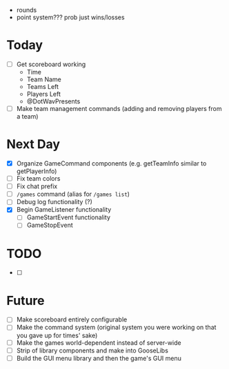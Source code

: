 - rounds
- point system??? prob just wins/losses

# Today
- [ ] Get scoreboard working
  - Time
  - Team Name
  - Teams Left
  - Players Left
  - @DotWavPresents
- [ ] Make team management commands (adding and removing players from a team)

# Next Day
- [x] Organize GameCommand components (e.g. getTeamInfo similar to getPlayerInfo)
- [ ] Fix team colors
- [ ] Fix chat prefix
- [ ] `/games` command (alias for `/games list`)
- [ ] Debug log functionality (?)
- [x] Begin GameListener functionality
  - [ ] GameStartEvent functionality
  - [ ] GameStopEvent

# TODO
- [ ] 

# Future
- [ ] Make scoreboard entirely configurable
- [ ] Make the command system (original system you were working on that you gave up for times' sake)
- [ ] Make the games world-dependent instead of server-wide
- [ ] Strip of library components and make into GooseLibs
- [ ] Build the GUI menu library and then the game's GUI menu

